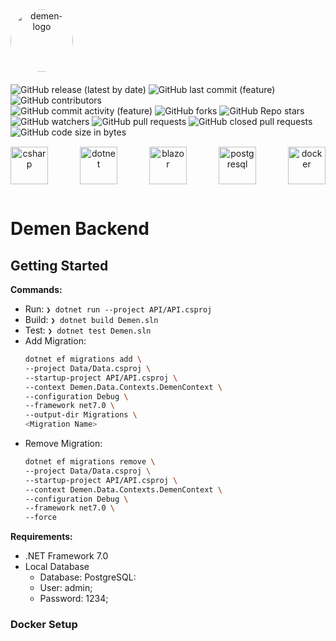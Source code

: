 [//]: # (---- LOGO ----------------------------------------------------------- )

<div align="center" style="display:flex; align-items:center; padding:0 0 20px 0;">
	<img
		src="https://i.imgur.com/Kt64d3S.png"
		width="100"
		style="border-radius:50%"
		alt="demen-logo"
	/>
	<hr>
</div>

[// ]: #header (---- header -------------------------------------------------- )

<div id="header" >
	<img
		alt="GitHub release (latest by date)"
		src="https://img.shields.io/github/v/release/hbenvenutti/Demen.Net?style=plastic"
		title="Latest Release"
	/>
	<img
		alt="GitHub last commit (feature)"
		src="https://img.shields.io/github/last-commit/hbenvenutti/Demen.Net/feature?label=last%20commit&style=plastic"
		title="Last Commit on feature branch"
	/>
	<img
		alt="GitHub contributors"
		src="https://img.shields.io/github/contributors/hbenvenutti/Demen.Net?style=plastic"
		title="Contributors"
	>
</div>

<div>
	<img
		alt="GitHub commit activity (feature)"
		src="https://img.shields.io/github/commit-activity/w/hbenvenutti/Demen.Net/feature?style=plastic"
	>
	<img
		alt="GitHub forks"
		src="https://img.shields.io/github/forks/hbenvenutti/Demen.Net?style=plastic"
	>
	<img
		alt="GitHub Repo stars"
		src="https://img.shields.io/github/stars/hbenvenutti/Demen.Net?style=plastic"
	>
	<img
		alt="GitHub watchers"
		src="https://img.shields.io/github/watchers/hbenvenutti/Demen.Net?style=plastic"
	>
	<img
		alt="GitHub pull requests"
		src="https://img.shields.io/github/issues-pr/hbenvenutti/Demen.Net?style=plastic"
	>
	<img
		alt="GitHub closed pull requests"
		src="https://img.shields.io/github/issues-pr-closed/hbenvenutti/Demen.Net?style=plastic"
	>
	<img
		alt="GitHub code size in bytes"
		src="https://img.shields.io/github/languages/code-size/hbenvenutti/Demen.Net?style=plastic"
	>
</div>

<div align="center" style="display:flex; padding:15px 0; justify-content: space-between">
	<img
		height="60"
		src="https://cdn.jsdelivr.net/gh/devicons/devicon/icons/csharp/csharp-plain.svg"
		alt="csharp"
	/>
	<img
		height="60"
		src="https://upload.wikimedia.org/wikipedia/commons/thumb/7/7d/Microsoft_.NET_logo.svg/1024px-Microsoft_.NET_logo.svg.png"
		alt="dotnet"
	>
	<img
		height="60"
		src="https://camo.githubusercontent.com/a20213aa89674c1ffe88dc60ac74aa1e791d726eab0e99c07056fa4234cfbdea/68747470733a2f2f646576626c6f67732e6d6963726f736f66742e636f6d2f6173706e65742f77702d636f6e74656e742f75706c6f6164732f73697465732f31362f323031392f30342f4272616e64426c617a6f725f6e6f68616c6f5f31303030782e706e67"
		alt="blazor"
	/>
	<img
		height="60"
		src="https://cdn.jsdelivr.net/gh/devicons/devicon/icons/postgresql/postgresql-plain.svg"
		alt="postgresql"
	/>
	 <img
		height="60"
		src="https://cdn.jsdelivr.net/gh/devicons/devicon/icons/docker/docker-plain-wordmark.svg"
		alt="docker"
	/>

</div>



# Demen Backend

## Getting Started
**Commands:**

- Run: `❯ dotnet run --project API/API.csproj`
- Build: `❯ dotnet build Demen.sln`
- Test: `❯ dotnet test Demen.sln`
- Add Migration:
	```bash
	dotnet ef migrations add \
	--project Data/Data.csproj \
	--startup-project API/API.csproj \
	--context Demen.Data.Contexts.DemenContext \
	--configuration Debug \
	--framework net7.0 \
	--output-dir Migrations \
	<Migration Name>
	```
- Remove Migration:
	```bash
	dotnet ef migrations remove \
	--project Data/Data.csproj \
	--startup-project API/API.csproj \
	--context Demen.Data.Contexts.DemenContext \
	--configuration Debug \
	--framework net7.0 \
	--force
	```

**Requirements:**

- .NET Framework 7.0
- Local Database
  - Database: PostgreSQL:
  - User: admin;
  - Password: 1234;

### Docker Setup
